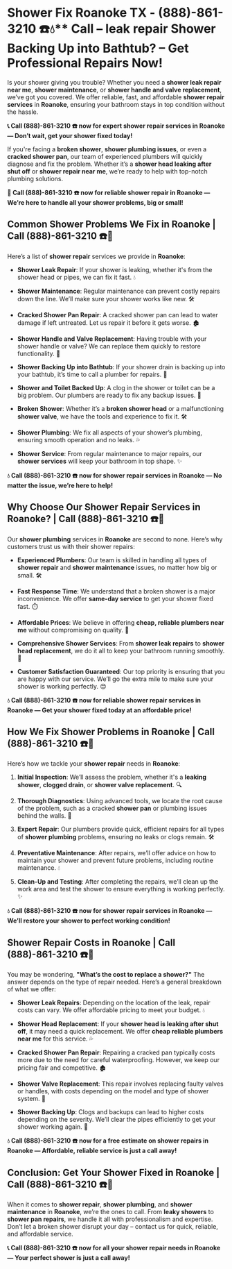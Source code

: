 # Shower Fix Roanoke TX - (888)-861-3210 ☎️💧** Call – leak repair Shower Backing Up into Bathtub? – Get Professional Repairs Now!

Is your shower giving you trouble? Whether you need a **shower leak repair near me**, **shower maintenance**, or **shower handle and valve replacement**, we’ve got you covered. We offer reliable, fast, and affordable **shower repair services** in **Roanoke**, ensuring your bathroom stays in top condition without the hassle.

**📞 Call (888)-861-3210 ☎️ now for expert shower repair services in Roanoke — Don’t wait, get your shower fixed today!**

If you're facing a **broken shower**, **shower plumbing issues**, or even a **cracked shower pan**, our team of experienced plumbers will quickly diagnose and fix the problem. Whether it’s a **shower head leaking after shut off** or **shower repair near me**, we’re ready to help with top-notch plumbing solutions.

**🚨 Call (888)-861-3210 ☎️ now for **reliable shower repair** in Roanoke — We’re here to handle all your shower problems, big or small!**

## **Common Shower Problems We Fix in Roanoke | Call (888)-861-3210 ☎️🔧**

Here’s a list of **shower repair** services we provide in **Roanoke**:

- **Shower Leak Repair**: If your shower is leaking, whether it's from the shower head or pipes, we can fix it fast. 💧
- **Shower Maintenance**: Regular maintenance can prevent costly repairs down the line. We’ll make sure your shower works like new. 🛠️
- **Cracked Shower Pan Repair**: A cracked shower pan can lead to water damage if left untreated. Let us repair it before it gets worse. 🏚️
- **Shower Handle and Valve Replacement**: Having trouble with your shower handle or valve? We can replace them quickly to restore functionality. 🔧
- **Shower Backing Up into Bathtub**: If your shower drain is backing up into your bathtub, it’s time to call a plumber for repairs. 🚿
- **Shower and Toilet Backed Up**: A clog in the shower or toilet can be a big problem. Our plumbers are ready to fix any backup issues. 🚽
- **Broken Shower**: Whether it’s a **broken shower head** or a malfunctioning **shower valve**, we have the tools and experience to fix it. 🛠️
- **Shower Plumbing**: We fix all aspects of your shower’s plumbing, ensuring smooth operation and no leaks. 💦
- **Shower Service**: From regular maintenance to major repairs, our **shower services** will keep your bathroom in top shape. ✨

**💧 Call (888)-861-3210 ☎️ now for **shower repair** services in Roanoke — No matter the issue, we’re here to help!**

## **Why Choose Our Shower Repair Services in Roanoke? | Call (888)-861-3210 ☎️🔧**

Our **shower plumbing** services in **Roanoke** are second to none. Here’s why customers trust us with their shower repairs:

- **Experienced Plumbers**: Our team is skilled in handling all types of **shower repair** and **shower maintenance** issues, no matter how big or small. 🛠️
- **Fast Response Time**: We understand that a broken shower is a major inconvenience. We offer **same-day service** to get your shower fixed fast. ⏱️
- **Affordable Prices**: We believe in offering **cheap, reliable plumbers near me** without compromising on quality. 💸
- **Comprehensive Shower Services**: From **shower leak repairs** to **shower head replacement**, we do it all to keep your bathroom running smoothly. 🔧
- **Customer Satisfaction Guaranteed**: Our top priority is ensuring that you are happy with our service. We’ll go the extra mile to make sure your shower is working perfectly. 😊

**💧 Call (888)-861-3210 ☎️ now for reliable **shower repair** services in Roanoke — Get your shower fixed today at an affordable price!**

## **How We Fix Shower Problems in Roanoke | Call (888)-861-3210 ☎️🔧**

Here’s how we tackle your **shower repair** needs in **Roanoke**:

1. **Initial Inspection**: We’ll assess the problem, whether it's a **leaking shower**, **clogged drain**, or **shower valve replacement**. 🔍
2. **Thorough Diagnostics**: Using advanced tools, we locate the root cause of the problem, such as a cracked **shower pan** or plumbing issues behind the walls. 🧪
3. **Expert Repair**: Our plumbers provide quick, efficient repairs for all types of **shower plumbing** problems, ensuring no leaks or clogs remain. 🛠️
4. **Preventative Maintenance**: After repairs, we’ll offer advice on how to maintain your shower and prevent future problems, including routine maintenance. 💧
5. **Clean-Up and Testing**: After completing the repairs, we’ll clean up the work area and test the shower to ensure everything is working perfectly. ✨

**💧 Call (888)-861-3210 ☎️ now for **shower repair** services in Roanoke — We’ll restore your shower to perfect working condition!**

## **Shower Repair Costs in Roanoke | Call (888)-861-3210 ☎️💸**

You may be wondering, **"What’s the cost to replace a shower?"** The answer depends on the type of repair needed. Here’s a general breakdown of what we offer:

- **Shower Leak Repairs**: Depending on the location of the leak, repair costs can vary. We offer affordable pricing to meet your budget. 💧
- **Shower Head Replacement**: If your **shower head is leaking after shut off**, it may need a quick replacement. We offer **cheap reliable plumbers near me** for this service. 💦
- **Cracked Shower Pan Repair**: Repairing a cracked pan typically costs more due to the need for careful waterproofing. However, we keep our pricing fair and competitive. 🏚️
- **Shower Valve Replacement**: This repair involves replacing faulty valves or handles, with costs depending on the model and type of shower system. 🔧
- **Shower Backing Up**: Clogs and backups can lead to higher costs depending on the severity. We’ll clear the pipes efficiently to get your shower working again. 🚿

**💧 Call (888)-861-3210 ☎️ now for a free estimate on **shower repairs** in Roanoke — Affordable, reliable service is just a call away!**

## **Conclusion: Get Your Shower Fixed in Roanoke | Call (888)-861-3210 ☎️🚿**

When it comes to **shower repair**, **shower plumbing**, and **shower maintenance** in **Roanoke**, we’re the ones to call. From **leaky showers** to **shower pan repairs**, we handle it all with professionalism and expertise. Don’t let a broken shower disrupt your day – contact us for quick, reliable, and affordable service.

**📞 Call (888)-861-3210 ☎️ now for all your **shower repair** needs in Roanoke — Your perfect shower is just a call away!**
